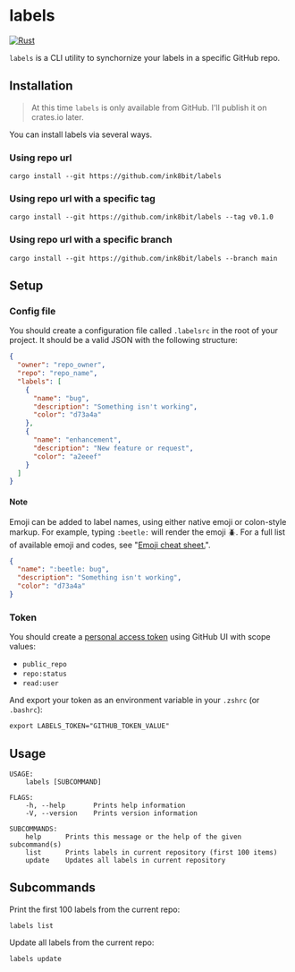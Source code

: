 # labels

[![Rust](https://github.com/ink8bit/labels/actions/workflows/rust.yml/badge.svg)](https://github.com/ink8bit/labels/actions/workflows/rust.yml)

`labels` is a CLI utility to synchornize your labels in a specific GitHub repo.

## Installation

> At this time `labels` is only available from GitHub. I'll publish it on crates.io later.

You can install labels via several ways.

### Using repo url

```console
cargo install --git https://github.com/ink8bit/labels
```

### Using repo url with a specific tag

```console
cargo install --git https://github.com/ink8bit/labels --tag v0.1.0
```

### Using repo url with a specific branch

```console
cargo install --git https://github.com/ink8bit/labels --branch main
```

## Setup

### Config file

You should create a configuration file called `.labelsrc` in the root of your project.
It should be a valid JSON with the following structure:

```json
{
  "owner": "repo_owner",
  "repo": "repo_name",
  "labels": [
    {
      "name": "bug",
      "description": "Something isn't working",
      "color": "d73a4a"
    },
    {
      "name": "enhancement",
      "description": "New feature or request",
      "color": "a2eeef"
    }
  ]
}
```

#### Note

Emoji can be added to label names, using either native emoji or colon-style markup. For example, typing `:beetle:` will render the emoji :beetle:. For a full list of available emoji and codes, see "[Emoji cheat sheet.](https://github.com/ikatyang/emoji-cheat-sheet)".

```json
{
  "name": ":beetle: bug",
  "description": "Something isn't working",
  "color": "d73a4a"
}
```

### Token

You should create a [personal access token](https://docs.github.com/en/github/authenticating-to-github/keeping-your-account-and-data-secure/creating-a-personal-access-token) using GitHub UI with scope values:

- `public_repo`
- `repo:status`
- `read:user`

And export your token as an environment variable in your `.zshrc` (or `.bashrc`):

```shell
export LABELS_TOKEN="GITHUB_TOKEN_VALUE"
```

## Usage

```console
USAGE:
    labels [SUBCOMMAND]

FLAGS:
    -h, --help       Prints help information
    -V, --version    Prints version information

SUBCOMMANDS:
    help      Prints this message or the help of the given subcommand(s)
    list      Prints labels in current repository (first 100 items)
    update    Updates all labels in current repository
```

## Subcommands

Print the first 100 labels from the current repo:

```console
labels list
```

Update all labels from the current repo:

```console
labels update
```
